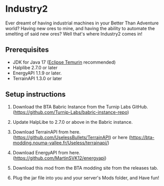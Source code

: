 # Industry2

Ever dreamt of having industrial machines in your Better Than Adventure world? Having new ores to mine, and having the ability to automate the smelting of said new ores? Well that's where Industry2 comes in!

## Prerequisites
- JDK for Java 17 ([Eclipse Temurin](https://adoptium.net/temurin/releases/) recommended)
- Halplibe 2.7.0 or later
- EnergyAPI 1.1.9 or later.
- TerrainAPI 1.3.0 or later

## Setup instructions

1. Download the BTA Babric Instance from the Turnip Labs GitHub. (https://github.com/Turnip-Labs/babric-instance-repo)

2. Update HalpLibe to 2.7.0 or above in the Babric instance.

3. Download TerrainAPI from here. (https://github.com/UselessBullets/TerrainAPI) or here (https://bta-modding.nouma-vallee.fr/Useless/terrainapi/)

4. Download EnergyAPI from here. (https://github.com/MartinSVK12/energyapi)

5. Download this mod from the BTA modding site from the releases tab.

6. Plug the jar file into you and your server's Mods folder, and Have fun!
